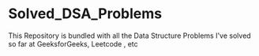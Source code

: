 # Solved_DSA_Problems
This Repository is bundled with all the Data Structure Problems I've solved so far at GeeksforGeeks, Leetcode , etc
